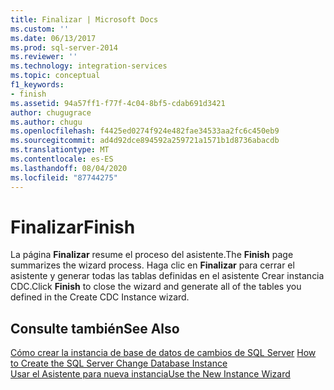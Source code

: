```yaml
---
title: Finalizar | Microsoft Docs
ms.custom: ''
ms.date: 06/13/2017
ms.prod: sql-server-2014
ms.reviewer: ''
ms.technology: integration-services
ms.topic: conceptual
f1_keywords:
- finish
ms.assetid: 94a57ff1-f77f-4c04-8bf5-cdab691d3421
author: chugugrace
ms.author: chugu
ms.openlocfilehash: f4425ed0274f924e482fae34533aa2fc6c450eb9
ms.sourcegitcommit: ad4d92dce894592a259721a1571b1d8736abacdb
ms.translationtype: MT
ms.contentlocale: es-ES
ms.lasthandoff: 08/04/2020
ms.locfileid: "87744275"
---
```

# <a name="finish"></a><span data-ttu-id="46f7c-102">Finalizar</span><span class="sxs-lookup"><span data-stu-id="46f7c-102">Finish</span></span>
  <span data-ttu-id="46f7c-103">La página **Finalizar** resume el proceso del asistente.</span><span class="sxs-lookup"><span data-stu-id="46f7c-103">The **Finish** page summarizes the wizard process.</span></span> <span data-ttu-id="46f7c-104">Haga clic en **Finalizar** para cerrar el asistente y generar todas las tablas definidas en el asistente Crear instancia CDC.</span><span class="sxs-lookup"><span data-stu-id="46f7c-104">Click **Finish** to close the wizard and generate all of the tables you defined in the Create CDC Instance wizard.</span></span>  
  
## <a name="see-also"></a><span data-ttu-id="46f7c-105">Consulte también</span><span class="sxs-lookup"><span data-stu-id="46f7c-105">See Also</span></span>  
 <span data-ttu-id="46f7c-106">[Cómo crear la instancia de base de datos de cambios de SQL Server](how-to-create-the-sql-server-change-database-instance.md) </span><span class="sxs-lookup"><span data-stu-id="46f7c-106">[How to Create the SQL Server Change Database Instance](how-to-create-the-sql-server-change-database-instance.md) </span></span>  
 [<span data-ttu-id="46f7c-107">Usar el Asistente para nueva instancia</span><span class="sxs-lookup"><span data-stu-id="46f7c-107">Use the New Instance Wizard</span></span>](use-the-new-instance-wizard.md)  
  
  
